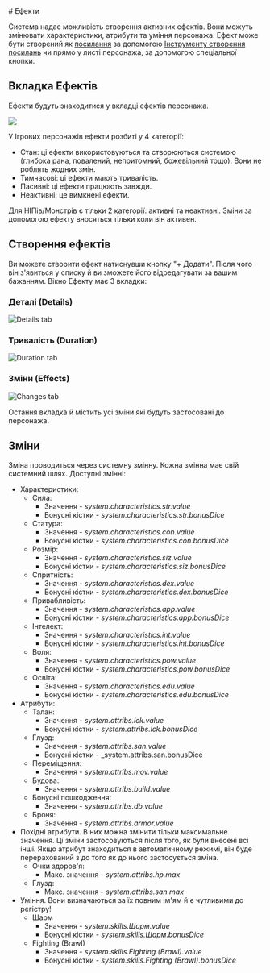 <!--- This file is auto generated from module/manual/uk/effects.md --># Ефекти

Система надає можливість створення активних ефектів.
Вони можуть змінювати характеристики, атрибути та уміння персонажа.
Ефект може бути створений як [посилання](links.md) за допомогою [Інструменту створення посилань](link_creation_window.md) чи прямо у листі персонажа, за допомогою спеціальної кнопки.

## Вкладка Ефектів

Ефекти будуть знаходитися у вкладці ефектів персонажа.

![](../../assets/manual/effects/effects-tab.webp)

У Ігрових персонажів ефекти розбиті у 4 категорії:

- Стан: ці ефекти використовуються та створюються системою (глибока рана, повалений, непритомний, божевільний тощо). Вони не роблять жодних змін.
- Тимчасові: ці ефекти мають тривалість.
- Пасивні: ці ефекти працюють завжди.
- Неактивні: це вимкнені ефекти.

Для НІПів/Монстрів є тільки 2 категорії: активні та неактивні.
Зміни за допомогою ефекту вносяться тільки коли він активен.

## Створення ефектів

Ви можете створити ефект натиснувши кнопку "+ Додати".
Після чого він з'явиться у списку й ви зможете його відредагувати за вашим бажанням.
Вікно Ефекту має 3 вкладки:

### Деталі (Details)

![Details tab](../../assets/manual/effects/details-tab.webp)

### Тривалість (Duration)

![Duration tab](../../assets/manual/effects/duration-tab.webp)

### Зміни (Effects)

![Changes tab](../../assets/manual/effects/changes-tab.webp)

Остання вкладка й містить усі зміни які будуть застосовані до персонажа.

## Зміни

Зміна проводиться через системну змінну.  Кожна змінна має свій системний шлях.
Доступні змінні:

- Характеристики:
  - Сила:
    - Значення - _system.characteristics.str.value_
    - Бонусні кістки - _system.characteristics.str.bonusDice_
  - Статура:
    - Значення - _system.characteristics.con.value_
    - Бонусні кістки - _system.characteristics.con.bonusDice_
  - Розмір:
    - Значення - _system.characteristics.siz.value_
    - Бонусні кістки - _system.characteristics.siz.bonusDice_
  - Спритність:
    - Значення -  _system.characteristics.dex.value_
    - Бонусні кістки - _system.characteristics.dex.bonusDice_
  - Привабливість:
    - Значення - _system.characteristics.app.value_
    - Бонусні кістки - _system.characteristics.app.bonusDice_
  - Інтелект:
    - Значення - _system.characteristics.int.value_
    - Бонусні кістки - _system.characteristics.int.bonusDice_
  - Воля:
    - Значення - _system.characteristics.pow.value_
    - Бонусні кістки - _system.characteristics.pow.bonusDice_
  - Освіта:
    - Значення - _system.characteristics.edu.value_
    - Бонусні кістки - _system.characteristics.edu.bonusDice_
- Атрибути:
  - Талан:
    - Значення - _system.attribs.lck.value_
    - Бонусні кістки - _system.attribs.lck.bonusDice_
  - Глузд:
    - Значення - _system.attribs.san.value_
    - Бонусні кістки - _system.attribs.san.bonusDice
  - Переміщення:
    - Значення - _system.attribs.mov.value_
  - Будова:
    - Значення - _system.attribs.build.value_
  - Бонусні пошкодження:
    - Значення - _system.attribs.db.value_
  - Броня:
    - Значення - _system.attribs.armor.value_
- Похідні атрибути. В них можна змінити тільки максимальне значення. Ці зміни застосовуються після того, як були внесені всі інші. Якщо атрибут знаходиться в автоматичному режимі, він буде перерахований з до того як до нього застосується зміна.
  - Очки здоров'я:
    - Макс. значення - _system.attribs.hp.max_
  - Глузд:
    - Макс. значення - _system.attribs.san.max_
- Уміння. Вони визначаються за їх повним ім'ям й є чутливими до регістру!
  - Шарм
    - Значення - _system.skills.Шарм.value_
    - Бонусні кістки - _system.skills.Шарм.bonusDice_
  - Fighting (Brawl)
    - Значення - _system.skills.Fighting (Brawl).value_
    - Бонусні кістки - _system.skills.Fighting (Brawl).bonusDice_
